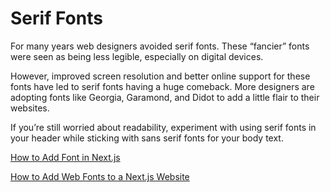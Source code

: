 # Serif Fonts

For many years web designers avoided serif fonts. These “fancier” fonts were seen as being less legible, especially on digital devices.

However, improved screen resolution and better online support for these fonts have led to serif fonts having a huge comeback. More designers are adopting fonts like Georgia, Garamond, and Didot to add a little flair to their websites.

If you’re still worried about readability, experiment with using serif fonts in your header while sticking with sans serif fonts for your body text.

[How to Add Font in Next.js](https://medium.com/nextjs/how-to-add-font-in-next-js-7a7fba80d528)

[How to Add Web Fonts to a Next.js Website](https://www.makeuseof.com/nextjs-web-fonts/)